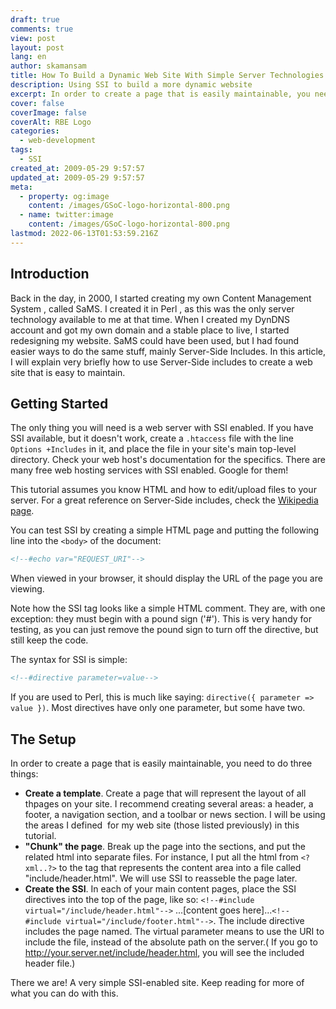 ```yaml
---
draft: true
comments: true
view: post
layout: post
lang: en
author: skamansam
title: How To Build a Dynamic Web Site With Simple Server Technologies.
description: Using SSI to build a more dynamic website
excerpt: In order to create a page that is easily maintainable, you need to do three
cover: false
coverImage: false
coverAlt: RBE Logo
categories:
  - web-development
tags:
  - SSI
created_at: 2009-05-29 9:57:57
updated_at: 2009-05-29 9:57:57
meta:
  - property: og:image
    content: /images/GSoC-logo-horizontal-800.png
  - name: twitter:image
    content: /images/GSoC-logo-horizontal-800.png
lastmod: 2022-06-13T01:53:59.216Z
---
```


## Introduction
Back in the day, in 2000, I started creating my own Content Management System ,
called SaMS. I created it in Perl , as this was the only server technology
available to me at that time. When I created my DynDNS account and got my own
domain and a stable place to live, I started redesigning my website. SaMS could
have been used, but I had found easier ways to do the same stuff, mainly
Server-Side Includes. In this article, I will explain very briefly how to use
Server-Side includes to create a web site that is easy to maintain.

## Getting Started
The only thing you will need is a web server with SSI enabled. If you have SSI
available, but it doesn't work, create a `.htaccess` file with the line `Options
+Includes` in it, and place the file in your site's main top-level directory.
Check your web host's documentation for the specifics. There are many free web
hosting services with SSI enabled. Google for them!

This tutorial assumes you know HTML and how to edit/upload files to your server.
For a great reference on Server-Side includes, check the <a
href="http://en.wikipedia.org/wiki/Server_Side_Includes">Wikipedia page</a>.

You can test SSI by creating a simple HTML page and putting the following line
into the `<body>` of the document:

```html
<!--#echo var="REQUEST_URI"-->
```

When viewed in your browser, it should display the URL of the page you are
viewing.

Note how the SSI tag looks like a simple HTML comment. They are, with one
exception: they must begin with a pound sign ('#'). This is very handy for
testing, as you can just remove the pound sign to turn off the directive, but
still keep the code.

The syntax for SSI is simple:

```html
<!--#directive parameter=value-->
```

If you are used to Perl, this is much like saying:
`directive({ parameter => value })`. Most directives have only one parameter, but
some have two.

## The Setup
In order to create a page that is easily maintainable, you need to do three things:

* **Create a template**. Create a page that will represent the
  layout of all thpages on your site. I recommend creating several areas: a
  header, a footer, a navigation section, and a toolbar or news section. I will
  be using the areas I defined  for my web site (those listed previously) in
  this tutorial.
* **"Chunk" the page**. Break up the page into the sections, and
  put the related html into separate files. For instance, I put all the html
  from `<?xml..?>` to the tag that represents the content area into a file
  called "include/header.html". We will use SSI to reasseble the page
  later.
* **Create the SSI**. In each of your main content pages, place the
  SSI directives into the top of the page, like so: `<!--#include
  virtual="/include/header.html"-->` ...[content goes here]...`<!--#include
  virtual="/include/footer.html"-->`. The include directive includes the page
  named. The virtual parameter means to use the URI to include the file, instead
  of the absolute path on the server.( If you go to
  http://your.server.net/include/header.html, you will see the included header
  file.)

There we are! A very simple SSI-enabled site. Keep reading for more of what you can do with this.
